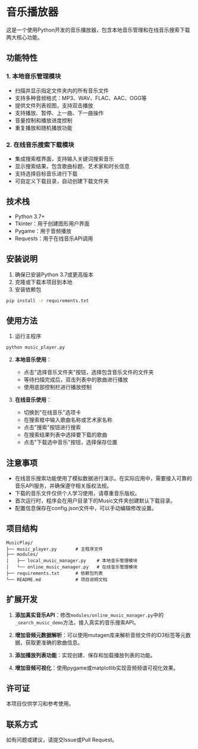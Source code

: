 # 音乐播放器

这是一个使用Python开发的音乐播放器，包含本地音乐管理和在线音乐搜索下载两大核心功能。

## 功能特性

### 1. 本地音乐管理模块
- 扫描并显示指定文件夹内的所有音乐文件
- 支持多种音频格式：MP3、WAV、FLAC、AAC、OGG等
- 提供文件列表视图，支持双击播放
- 支持播放、暂停、上一曲、下一曲操作
- 音量控制和播放进度控制
- 重复播放和随机播放功能

### 2. 在线音乐搜索下载模块
- 集成搜索框界面，支持输入关键词搜索音乐
- 显示搜索结果，包含歌曲标题、艺术家和时长信息
- 支持选择目标音乐进行下载
- 可自定义下载目录，自动创建下载文件夹

## 技术栈

- Python 3.7+
- Tkinter：用于创建图形用户界面
- Pygame：用于音频播放
- Requests：用于在线音乐API调用

## 安装说明

1. 确保已安装Python 3.7或更高版本
2. 克隆或下载本项目到本地
3. 安装依赖包

```bash
pip install -r requirements.txt
```

## 使用方法

1. 运行主程序

```bash
python music_player.py
```

2. **本地音乐使用**：
   - 点击"选择音乐文件夹"按钮，选择包含音乐文件的文件夹
   - 等待扫描完成后，双击列表中的歌曲进行播放
   - 使用底部控制栏进行播放控制

3. **在线音乐使用**：
   - 切换到"在线音乐"选项卡
   - 在搜索框中输入歌曲名称或艺术家名称
   - 点击"搜索"按钮进行搜索
   - 在搜索结果列表中选择要下载的歌曲
   - 点击"下载选中音乐"按钮，选择保存位置

## 注意事项

- 在线音乐搜索功能使用了模拟数据进行演示。在实际应用中，需要接入可靠的音乐API服务，并确保遵守相关版权法规。
- 下载的音乐文件仅供个人学习使用，请尊重音乐版权。
- 首次运行时，程序会在用户目录下的Music文件夹创建默认下载目录。
- 配置信息保存在config.json文件中，可以手动编辑修改设置。

## 项目结构

```
MusicPlay/
├── music_player.py       # 主程序文件
├── modules/
│   ├── local_music_manager.py    # 本地音乐管理模块
│   └── online_music_manager.py   # 在线音乐管理模块
├── requirements.txt      # 依赖包列表
└── README.md             # 项目说明文档
```

## 扩展开发

1. **添加真实音乐API**：修改`modules/online_music_manager.py`中的`_search_music_demo`方法，接入真实的音乐搜索API。

2. **增加音频元数据解析**：可以使用mutagen库来解析音频文件的ID3标签等元数据，获取更准确的歌曲信息。

3. **添加播放列表功能**：实现创建、保存和加载播放列表的功能。

4. **增加音频可视化**：使用pygame或matplotlib实现音频频谱可视化效果。

## 许可证

本项目仅供学习和参考使用。

## 联系方式

如有问题或建议，请提交Issue或Pull Request。 
